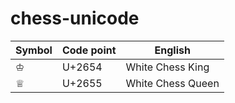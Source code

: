 # chess-unicode

Symbol | Code point | English
------ | ---------- | -------
&#x2654; | U+2654 | White Chess King
&#x2655; | U+2655 | White Chess Queen
